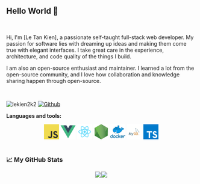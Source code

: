 ## Hello World 👋

<br />

Hi, I'm [Le Tan Kien], a passionate self-taught full-stack web developer. My passion for software lies with dreaming up ideas and making them come true with elegant interfaces. I take great care in the experience, architecture, and code quality of the things I build.

I am also an open-source enthusiast and maintainer. I learned a lot from the open-source community, and I love how collaboration and knowledge sharing happen through open-source.

<br />

<p align="left">
   <img src="https://komarev.com/ghpvc/?username=lekien2k2" alt="lekien2k2"/>
   <a href="https://github.com/lekien2k2"><img src="https://img.shields.io/badge/Github--_.svg?style=social&logo=github" alt="Github"></a>
</p>

**Languages and tools:**  
<div align="center">
  <code><img height="40" src="https://raw.githubusercontent.com/github/explore/80688e429a7d4ef2fca1e82350fe8e3517d3494d/topics/javascript/javascript.png"></code>
  <code><img height="40" src="https://raw.githubusercontent.com/github/explore/80688e429a7d4ef2fca1e82350fe8e3517d3494d/topics/vue/vue.png"></code>
  <code><img height="40" src="https://raw.githubusercontent.com/github/explore/80688e429a7d4ef2fca1e82350fe8e3517d3494d/topics/react/react.png"></code>
  <code><img height="40" src="https://raw.githubusercontent.com/github/explore/80688e429a7d4ef2fca1e82350fe8e3517d3494d/topics/nodejs/nodejs.png"></code>
  <code><img height="40" src="https://raw.githubusercontent.com/github/explore/80688e429a7d4ef2fca1e82350fe8e3517d3494d/topics/docker/docker.png"></code>
  <code><img height="40" src="https://raw.githubusercontent.com/github/explore/80688e429a7d4ef2fca1e82350fe8e3517d3494d/topics/mysql/mysql.png"></code>
  <code><img height="40" src="https://raw.githubusercontent.com/github/explore/80688e429a7d4ef2fca1e82350fe8e3517d3494d/topics/typescript/typescript.png"></code>
</div>

<br />

### 📈 My GitHub Stats

<div align="center" style="display: flex; justify-content: center; align-items: center;">
  <img src="https://github-readme-stats.vercel.app/api?username=lekien2k2&&show_icons=true&title_color=333&icon_color=bb2acf&text_color=444" height="200">
  <img src="https://github-readme-stats.vercel.app/api/top-langs?username=lekien2k2&&show_icons=true&layout=compact&title_color=333&icon_color=bb2acf&text_color=444" height="200">
</div>

<br />
